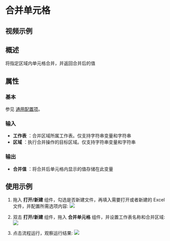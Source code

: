# 合并单元格

## 视频示例

## 概述

将指定区域内单元格合并，并返回合并后的值

## 属性

### 基本

参见 [通用配置项](../Appendix/CommonConfigurationItems.md)。

### 输入

- **工作表** ：合并区域所属工作表。仅支持字符串变量和字符串
- **区域** ：执行合并操作的目标区域。仅支持字符串变量和字符串

### 输出

- **合并值** ：将合并后单元格内显示的值存储在此变量

## 使用示例

1. 拖入 **打开/新建** 组件，勾选是否新建文件，再填入需要打开或者新建的 Excel 文件，并配置所需选项内容:
![](https://docimages.blob.core.chinacloudapi.cn/images/Activities/wps1.png)

2. 双击 **打开/新建** 组件，拖入 **合并单元格** 组件，并设置工作表名称和合并区域:
![](https://docimages.blob.core.chinacloudapi.cn/images/Activities/wps60.png)

3. 点击流程运行，观察运行结果:
![](https://docimages.blob.core.chinacloudapi.cn/images/Activities/wps61.png)
